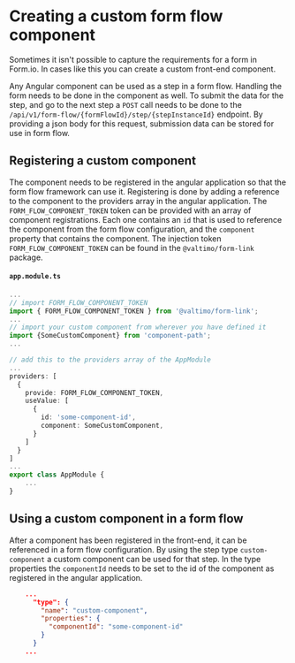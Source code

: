 # Creating a custom form flow component

Sometimes it isn't possible to capture the requirements for a form in Form.io. In cases like this you can create a 
custom front-end component.

Any Angular component can be used as a step in a form flow. Handling the form needs to be done in the component
as well. To submit the data for the step, and go to the next step a `POST` call needs to be done to the
`/api/v1/form-flow/{formFlowId}/step/{stepInstanceId}` endpoint. By providing a json body for this request, submission 
data can be stored for use in form flow. 

## Registering a custom component

The component needs to be registered in the angular application so that the form flow framework can use it. Registering
is done by adding a reference to the component to the providers array in the angular application. The 
`FORM_FLOW_COMPONENT_TOKEN` token can be provided with an array of component registrations. Each one contains an `id` 
that is used to reference the component from the form flow configuration, and the `component` property that contains 
the component. The injection token `FORM_FLOW_COMPONENT_TOKEN` can be found in the `@valtimo/form-link` package.

#### **`app.module.ts`**

```typescript
...
// import FORM_FLOW_COMPONENT_TOKEN
import { FORM_FLOW_COMPONENT_TOKEN } from '@valtimo/form-link';
...
// import your custom component from wherever you have defined it
import {SomeCustomComponent} from 'component-path';
...

// add this to the providers array of the AppModule
...
providers: [
  {
    provide: FORM_FLOW_COMPONENT_TOKEN,
    useValue: [
      {
        id: 'some-component-id',
        component: SomeCustomComponent,
      }
    ]
  }
]
...
export class AppModule {
    ...
}
```

## Using a custom component in a form flow

After a component has been registered in the front-end, it can be referenced in a form flow configuration. By using
the step type `custom-component` a custom component can be used for that step. In the type properties the `componentId`
needs to be set to the id of the component as registered in the angular application.

```json
    ...
      "type": {
        "name": "custom-component",
        "properties": {
          "componentId": "some-component-id"
        }
      }
    ...
```
